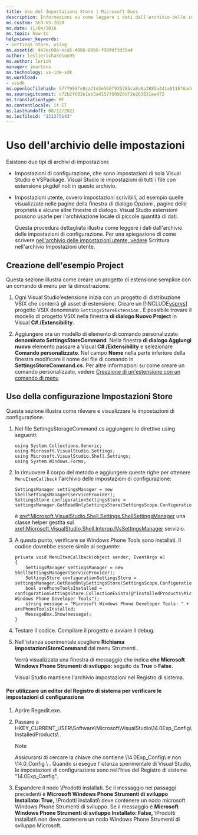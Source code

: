 ```yaml
---
title: Uso del Impostazioni Store | Microsoft Docs
description: Informazioni su come leggere i dati dall'archivio delle impostazioni di configurazione, che sono impostazioni Visual Studio e VSPackage.
ms.custom: SEO-VS-2020
ms.date: 11/04/2016
ms.topic: how-to
helpviewer_keywords:
- Settings Store, using
ms.assetid: 447ec08a-eca5-40b8-89b0-f98fdf3d39a4
author: leslierichardson95
ms.author: lerich
manager: jmartens
ms.technology: vs-ide-sdk
ms.workload:
- vssdk
ms.openlocfilehash: 5777959fe8ca21d3e560f935285ca8a0a3885a441a0118f6ade8a40b208a5bc7
ms.sourcegitcommit: c72b2f603e1eb3a4157f00926df2e263831ea472
ms.translationtype: MT
ms.contentlocale: it-IT
ms.lasthandoff: 08/12/2021
ms.locfileid: "121375143"
---
```

# <a name="using-the-settings-store"></a>Uso dell'archivio delle impostazioni
Esistono due tipi di archivi di impostazioni:

- Impostazioni di configurazione, che sono impostazioni di sola Visual Studio e VSPackage. Visual Studio le impostazioni di tutti i file con estensione pkgdef noti in questo archivio.

- Impostazioni utente, ovvero impostazioni scrivibili, ad esempio quelle  visualizzate nelle pagine della finestra di dialogo Opzioni , pagine delle proprietà e alcune altre finestre di dialogo. Visual Studio estensioni possono usarle per l'archiviazione locale di piccole quantità di dati.

  Questa procedura dettagliata illustra come leggere i dati dall'archivio delle impostazioni di configurazione. Per una spiegazione di come scrivere [nell'archivio delle impostazioni utente, vedere](../extensibility/writing-to-the-user-settings-store.md) Scrittura nell'archivio Impostazioni utente.

## <a name="creating-the-example-project"></a>Creazione dell'esempio Project
 Questa sezione illustra come creare un progetto di estensione semplice con un comando di menu per la dimostrazione.

1. Ogni Visual Studio'estensione inizia con un progetto di distribuzione VSIX che conterrà gli asset di estensione. Creare un [!INCLUDE[vsprvs](../code-quality/includes/vsprvs_md.md)] progetto VSIX denominato `SettingsStoreExtension` . È possibile trovare il modello di progetto VSIX nella finestra **di dialogo Nuovo Project** in Visual **C# /Extensibility**.

2. Aggiungere ora un modello di elemento di comando personalizzato **denominato SettingsStoreCommand**. Nella finestra **di dialogo Aggiungi nuovo** elemento passare a Visual **C# /Extensibility** e selezionare **Comando personalizzato**. Nel campo **Nome** nella parte inferiore della finestra modificare il nome del file di comando in **SettingsStoreCommand.cs**. Per altre informazioni su come creare un comando personalizzato, vedere [Creazione di un'estensione con un comando di menu](../extensibility/creating-an-extension-with-a-menu-command.md)

## <a name="using-the-configuration-settings-store"></a>Uso della configurazione Impostazioni Store
 Questa sezione illustra come rilevare e visualizzare le impostazioni di configurazione.

1. Nel file SettingsStorageCommand.cs aggiungere le direttive using seguenti:

   ```
   using System.Collections.Generic;
   using Microsoft.VisualStudio.Settings;
   using Microsoft.VisualStudio.Shell.Settings;
   using System.Windows.Forms;
   ```

2. In rimuovere il corpo del metodo e aggiungere queste righe per ottenere `MenuItemCallback` l'archivio delle impostazioni di configurazione:

   ```
   SettingsManager settingsManager = new ShellSettingsManager(ServiceProvider);
   SettingsStore configurationSettingsStore = settingsManager.GetReadOnlySettingsStore(SettingsScope.Configuration);
   ```

    è <xref:Microsoft.VisualStudio.Shell.Settings.ShellSettingsManager> una classe helper gestita sul <xref:Microsoft.VisualStudio.Shell.Interop.IVsSettingsManager> servizio.

3. A questo punto, verificare se Windows Phone Tools sono installati. Il codice dovrebbe essere simile al seguente:

   ```
   private void MenuItemCallback(object sender, EventArgs e)
   {
       SettingsManager settingsManager = new ShellSettingsManager(ServiceProvider);
       SettingsStore configurationSettingsStore = settingsManager.GetReadOnlySettingsStore(SettingsScope.Configuration);
       bool arePhoneToolsInstalled = configurationSettingsStore.CollectionExists(@"InstalledProducts\Microsoft Windows Phone Developer Tools");
       string message = "Microsoft Windows Phone Developer Tools: " + arePhoneToolsInstalled;
       MessageBox.Show(message);
   }
   ```

4. Testare il codice. Compilare il progetto e avviare il debug.

5. Nell'istanza sperimentale scegliere **Richiama** **impostazioniStoreCommand** dal menu Strumenti .

    Verrà visualizzata una finestra di messaggio che indica **che Microsoft Windows Phone Strumenti di sviluppo:** seguito da **True** o **False.**

   Visual Studio mantiene l'archivio impostazioni nel Registro di sistema.

#### <a name="to-use-a-registry-editor-to-verify-configuration-settings"></a>Per utilizzare un editor del Registro di sistema per verificare le impostazioni di configurazione

1. Aprire Regedit.exe.

2. Passare a HKEY_CURRENT_USER\Software\Microsoft\VisualStudio\14.0Exp_Config\InstalledProducts\\ .

    > [!NOTE]
    > Assicurarsi di cercare la chiave che contiene \14.0Exp_Config\ e non \14.0_Config \\ . Quando si esegue l'istanza sperimentale di Visual Studio, le impostazioni di configurazione sono nell'hive del Registro di sistema "14.0Exp_Config".

3. Espandere il nodo \Prodotti installati\. Se il messaggio nei passaggi precedenti è **Microsoft Windows Phone Strumenti di sviluppo Installato: True,** \Prodotti installati\ deve contenere un nodo microsoft Windows Phone Strumenti di sviluppo. Se il messaggio è **Microsoft Windows Phone Strumenti di sviluppo Installato: False,** \Prodotti installati\ non deve contenere un nodo Windows Phone Strumenti di sviluppo Microsoft.
